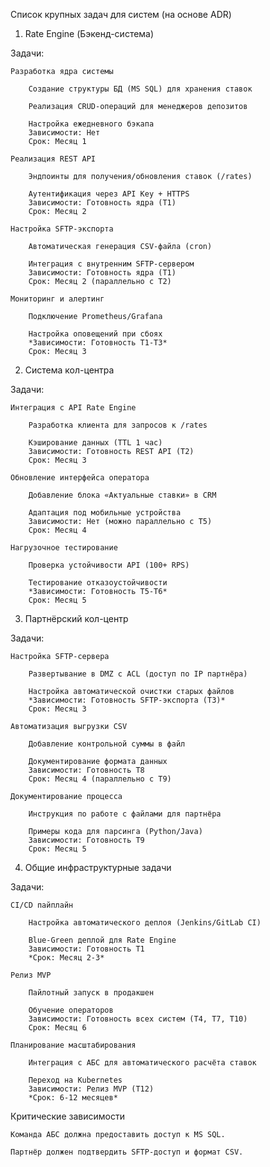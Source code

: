 Список крупных задач для систем (на основе ADR)
1. Rate Engine (Бэкенд-система)

Задачи:

    Разработка ядра системы

        Создание структуры БД (MS SQL) для хранения ставок

        Реализация CRUD-операций для менеджеров депозитов

        Настройка ежедневного бэкапа
        Зависимости: Нет
        Срок: Месяц 1

    Реализация REST API

        Эндпоинты для получения/обновления ставок (/rates)

        Аутентификация через API Key + HTTPS
        Зависимости: Готовность ядра (Т1)
        Срок: Месяц 2

    Настройка SFTP-экспорта

        Автоматическая генерация CSV-файла (cron)

        Интеграция с внутренним SFTP-сервером
        Зависимости: Готовность ядра (Т1)
        Срок: Месяц 2 (параллельно с Т2)

    Мониторинг и алертинг

        Подключение Prometheus/Grafana

        Настройка оповещений при сбоях
        *Зависимости: Готовность Т1-Т3*
        Срок: Месяц 3

2. Система кол-центра

Задачи:

    Интеграция с API Rate Engine

        Разработка клиента для запросов к /rates

        Кэширование данных (TTL 1 час)
        Зависимости: Готовность REST API (Т2)
        Срок: Месяц 3

    Обновление интерфейса оператора

        Добавление блока «Актуальные ставки» в CRM

        Адаптация под мобильные устройства
        Зависимости: Нет (можно параллельно с Т5)
        Срок: Месяц 4

    Нагрузочное тестирование

        Проверка устойчивости API (100+ RPS)

        Тестирование отказоустойчивости
        *Зависимости: Готовность Т5-Т6*
        Срок: Месяц 5

3. Партнёрский кол-центр

Задачи:

    Настройка SFTP-сервера

        Развертывание в DMZ с ACL (доступ по IP партнёра)

        Настройка автоматической очистки старых файлов
        *Зависимости: Готовность SFTP-экспорта (Т3)*
        Срок: Месяц 3

    Автоматизация выгрузки CSV

        Добавление контрольной суммы в файл

        Документирование формата данных
        Зависимости: Готовность Т8
        Срок: Месяц 4 (параллельно с Т9)

    Документирование процесса

        Инструкция по работе с файлами для партнёра

        Примеры кода для парсинга (Python/Java)
        Зависимости: Готовность Т9
        Срок: Месяц 5

4. Общие инфраструктурные задачи

Задачи:

    CI/CD пайплайн

        Настройка автоматического деплоя (Jenkins/GitLab CI)

        Blue-Green деплой для Rate Engine
        Зависимости: Готовность Т1
        *Срок: Месяц 2-3*

    Релиз MVP

        Пайлотный запуск в продакшен

        Обучение операторов
        Зависимости: Готовность всех систем (Т4, Т7, Т10)
        Срок: Месяц 6

    Планирование масштабирования

        Интеграция с АБС для автоматического расчёта ставок

        Переход на Kubernetes
        Зависимости: Релиз MVP (Т12)
        *Срок: 6-12 месяцев*

Критические зависимости

    Команда АБС должна предоставить доступ к MS SQL.

    Партнёр должен подтвердить SFTP-доступ и формат CSV.